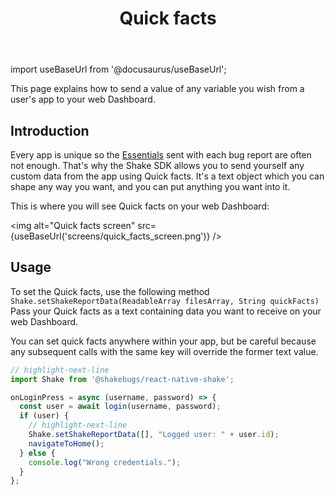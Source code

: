 ﻿---
id: quick-facts
title: Quick facts
---
import useBaseUrl from '@docusaurus/useBaseUrl';

This page explains how to send a value of any variable you wish from a user's app to your web Dashboard.

## Introduction
Every app is unique so the [Essentials](/react/essentials.md) sent with each bug report are often not enough. 
That's why the Shake SDK allows you to send yourself any custom data from the app using Quick facts.
It's a text object which you can shape any way you want, and you can put anything you want into it.

This is where you will see Quick facts on your web Dashboard:

<img
  alt="Quick facts screen"
  src={useBaseUrl('screens/quick_facts_screen.png')}
/>


## Usage
To set the Quick facts, use the following method  
`
Shake.setShakeReportData(ReadableArray filesArray, String quickFacts)
`  
Pass your Quick facts as a text containing data you want to receive on your web Dashboard.
 
You can set quick facts anywhere within your app, but be careful because any 
subsequent calls with the same key will override the former text value.

```javascript title="App.js"
// highlight-next-line
import Shake from '@shakebugs/react-native-shake';

onLoginPress = async (username, password) => {
  const user = await login(username, password);
  if (user) {
    // highlight-next-line
    Shake.setShakeReportData([], "Logged user: " + user.id);
    navigateToHome();
  } else {
    console.log("Wrong credentials.");
  }
};
```
